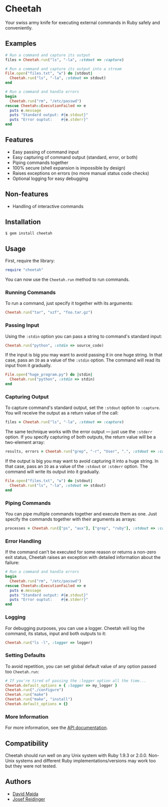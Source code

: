 Cheetah
=======

Your swiss army knife for executing external commands in Ruby safely and
conveniently.

Examples
--------

```ruby
# Run a command and capture its output
files = Cheetah.run("ls", "-la", :stdout => :capture)

# Run a command and capture its output into a stream
File.open("files.txt", "w") do |stdout|
  Cheetah.run("ls", "-la", :stdout => stdout)
end

# Run a command and handle errors
begin
  Cheetah.run("rm", "/etc/passwd")
rescue Cheetah::ExecutionFailed => e
  puts e.message
  puts "Standard output: #{e.stdout}"
  puts "Error ouptut:    #{e.stderr}"
end
```

Features
--------

  * Easy passing of command input
  * Easy capturing of command output (standard, error, or both)
  * Piping commands together
  * 100% secure (shell expansion is impossible by design)
  * Raises exceptions on errors (no more manual status code checks)
  * Optional logging for easy debugging

Non-features
------------

  * Handling of interactive commands

Installation
------------

    $ gem install cheetah

Usage
-----

First, require the library:

```ruby
require "cheetah"
```

You can now use the `Cheetah.run` method to run commands.

### Running Commands

To run a command, just specify it together with its arguments:

```ruby
Cheetah.run("tar", "xzf", "foo.tar.gz")
```
### Passing Input

Using the `:stdin` option you can pass a string to command's standard input:

```ruby
Cheetah.run("python", :stdin => source_code)
```

If the input is big you may want to avoid passing it in one huge string. In that
case, pass an `IO` as a value of the `:stdin` option. The command will read its
input from it gradually.

```ruby
File.open("huge_program.py") do |stdin|
  Cheetah.run("python", :stdin => stdin)
end
```

### Capturing Output

To capture command's standard output, set the `:stdout` option to `:capture`.
You will receive the output as a return value of the call:

```ruby
files = Cheetah.run("ls", "-la", :stdout => :capture)
```

The same technique works with the error output — just use the `:stderr` option.
If you specify capturing of both outputs, the return value will be a two-element
array:

```ruby
results, errors = Cheetah.run("grep", "-r", "User", ".", :stdout => :capture, :stderr => :capture)
```

If the output is big you may want to avoid capturing it into a huge string. In
that case, pass an `IO` as a value of the `:stdout` or `:stderr` option. The
command will write its output into it gradually.

```ruby
File.open("files.txt", "w") do |stdout|
  Cheetah.run("ls", "-la", :stdout => stdout)
end
```

### Piping Commands

You can pipe multiple commands together and execute them as one. Just specify
the commands together with their arguments as arrays:

```ruby
processes = Cheetah.run(["ps", "aux"], ["grep", "ruby"], :stdout => :capture)
```

### Error Handling

If the command can't be executed for some reason or returns a non-zero exit
status, Cheetah raises an exception with detailed information about the failure:

```ruby
# Run a command and handle errors
begin
  Cheetah.run("rm", "/etc/passwd")
rescue Cheetah::ExecutionFailed => e
  puts e.message
  puts "Standard output: #{e.stdout}"
  puts "Error ouptut:    #{e.stderr}"
end
```
### Logging

For debugging purposes, you can use a logger. Cheetah will log the command, its
status, input and both outputs to it:

```ruby
Cheetah.run("ls -l", :logger => logger)
```

### Setting Defaults

To avoid repetition, you can set global default value of any option passed too
`Cheetah.run`:

```ruby
# If you're tired of passing the :logger option all the time...
Cheetah.default_options = { :logger => my_logger }
Cheetah.run("./configure")
Cheetah.run("make")
Cheetah.run("make", "install")
Cheetah.default_options = {}
```

### More Information

For more information, see the
[API documentation](http://rubydoc.info/github/openSUSE/cheetah/frames).

Compatibility
-------------

Cheetah should run well on any Unix system with Ruby 1.9.3 or 2.0.0. Non-Unix
systems and different Ruby implementations/versions may work too but they were
not tested.

Authors
-------

  * [David Majda](http://github.com/dmajda)
  * [Josef Reidinger](http://github.com/jreidinger)
